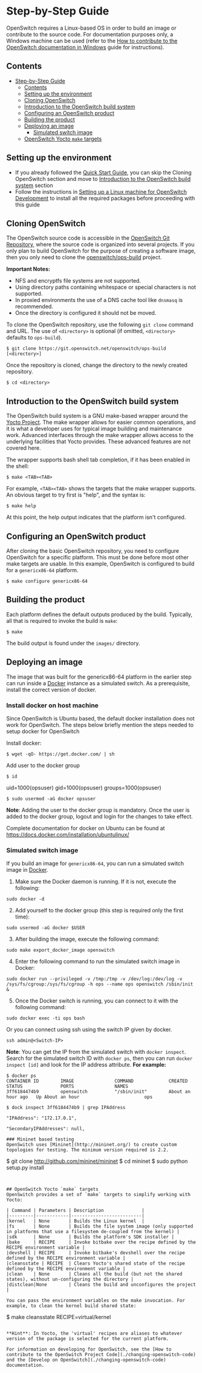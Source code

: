 # Step-by-Step Guide
OpenSwitch requires a Linux-based OS in order to build an image or contribute to the source code. For documentation purposes only, a Windows machine can be used (refer to the [How to contribute to the OpenSwitch documentation in Windows](./windows-setup) guide for instructions).

## Contents
<!-- TOC depth:6 withLinks:1 updateOnSave:1 orderedList:0 -->

- [Step-by-Step Guide](#step-by-step-guide)
	- [Contents](#contents)
	- [Setting up the environment](#setting-up-the-environment)
	- [Cloning OpenSwitch](#cloning-openswitch)
	- [Introduction to the OpenSwitch build system](#introduction-to-the-openswitch-build-system)
	- [Configuring an OpenSwitch product](#configuring-an-openswitch-product)
	- [Building the product](#building-the-product)
	- [Deploying an image](#deploying-an-image)
		- [Simulated switch image](#simulated-switch-image)
	- [OpenSwitch Yocto `make` targets](#openswitch-yocto-make-targets)
<!-- /TOC -->



## Setting up the environment

- If you already followed the [Quick Start Guide](./quick-start), you can skip the Cloning OpenSwitch section and move to [Introduction to the OpenSwitch build system](#introduction-to-the-openswitch-build-system) section
- Follow the instructions in [Setting up a Linux machine for OpenSwitch Development](linux-setup) to install all the required packages before proceeding with this guide

## Cloning OpenSwitch
The OpenSwitch source code is accessible in the [OpenSwitch Git Repository](https://git.openswitch.net/), where the source code is organized into several projects.  If you only plan to build OpenSwitch for the purpose of creating a software image, then you only need to clone the  [openswitch/ops-build](https://git.openswitch.net/cgit/openswitch/ops-build) project.

**Important Notes:**
* NFS and encryptfs file systems are not supported.
* Using directory paths containing whitespace or special characters is not supported.
* In proxied environments the use of a DNS cache tool like `dnsmasq` is recommended.
* Once the directory is configured it should not be moved.

To clone the OpenSwitch repository, use the following `git clone` command and URL. The use of `<directory>` is optional (if omitted, `<directory>` defaults to `ops-build`).
```
$ git clone https://git.openswitch.net/openswitch/ops-build [<directory>]
```

Once the repository is cloned, change the directory to the newly created repository.
```
$ cd <directory>
```

## Introduction to the OpenSwitch build system
The OpenSwitch build system is a GNU make-based wrapper around the [Yocto Project](https://www.yoctoproject.org). The make wrapper allows for easier common operations, and it is what a developer uses for typical image building and maintenance work.  Advanced interfaces through the make wrapper allows access to the underlying facilities that Yocto provides. These advanced features are not covered here.

The wrapper supports bash shell tab completion, if it has been enabled in the shell:
```
$ make <TAB><TAB>
```

For example, `<TAB><TAB>` shows the targets that the make wrapper supports. An obvious target to try first is "help", and the syntax is:
```
$ make help
```

At this point, the help output indicates that the platform isn't configured.

## Configuring an OpenSwitch product
After cloning the basic OpenSwitch repository, you need to configure OpenSwitch for a specific platform. This must be done before most other make targets are usable. In this example, OpenSwitch is configured to build for a `genericx86-64` platform.
```
$ make configure genericx86-64
```

## Building the product
Each platform defines the default outputs produced by the build. Typically, all that is required to invoke the build is `make`:
```
$ make
```

The build output is found under the `images/` directory.


## Deploying an image

The image that was built for the genericx86-64 platform in the earlier step can run inside a [Docker](http://docs.docker.com) instance as a simulated switch.
As a prerequisite, install the correct version of docker.

### Install docker on host machine
Since OpenSwitch is Ubuntu based, the default docker installation does not work for OpenSwitch. The steps below briefly mention the steps needed to setup docker for OpenSwitch

Install docker:

```
$ wget -qO- https://get.docker.com/ | sh
```
Add user to the docker group
```
$ id
```
uid=1000(opsuser) gid=1000(opsuser) groups=1000(opsuser)
```
$ sudo usermod -aG docker opsuser
```

**Note**: Adding the user to the docker group is mandatory. Once the user is added to the docker group, logout and login for the changes to take effect.

Complete documentation for docker on Ubuntu can be found at https://docs.docker.com/installation/ubuntulinux/

### Simulated switch image
If you build an image for `genericx86-64`, you can run a simulated switch image in [Docker](http://docs.docker.com/).

1. Make sure the Docker daemon is running. If it is not, execute the following:
```
sudo docker -d
```
2. Add yourself to the docker group (this step is required only the first time):
```
sudo usermod -aG docker $USER
```
3. After building the image, execute the following command:
```
sudo make export_docker_image openswitch
```
4. Enter the following command to run the simulated switch image in Docker:
```
sudo docker run --privileged -v /tmp:/tmp -v /dev/log:/dev/log -v /sys/fs/cgroup:/sys/fs/cgroup -h ops --name ops openswitch /sbin/init &
```
5. Once the Docker switch is running, you can connect to it with the following command:
```
sudo docker exec -ti ops bash
```
Or you can connect using ssh using the switch IP given by docker.
```
ssh admin@<Switch-IP>
```
**Note**: You can get the IP from the simulated switch with `docker inspect`. Search for the simulated switch ID with `docker ps`, then you can run `docker inspect [id]` and look for the IP address attribute.
**For example:**
```
$ docker ps
CONTAINER ID        IMAGE               COMMAND             CREATED             STATUS              PORTS               NAMES
3ff6184474b9        openswitch          "/sbin/init"        About an hour ago   Up About an hour                        ops

$ dock inspect 3ff6184474b9 | grep IPAddress

"IPAddress": "172.17.0.1",

"SecondaryIPAddresses": null,

### Mininet based testing
OpenSwitch uses [Mininet](http://mininet.org/) to create custom topologies for testing. The minimum version required is 2.2.

```
$ git clone http://github.com/mininet/mininet
$ cd mininet
$ sudo python setup.py install
```


## OpenSwitch Yocto `make` targets
OpenSwitch provides a set of `make` targets to simplify working with Yocto:

| Command | Parameters | Description              |
|---------|------------|--------------------------|
|kernel   | None       | Builds the Linux kernel  |
|fs       | None       | Builds the file system image (only supported in platforms that use a filesystem de-coupled from the kernel) |
|sdk      | None       | Builds the platform's SDK installer |
|bake     | RECIPE     | Invoke bitbake over the recipe defined by the RECIPE environment variable |
|devshell | RECIPE     | Invoke bitbake's devshell over the recipe defined by the RECIPE environment variable |
|cleansstate | RECIPE  | Clears Yocto's shared state of the recipe defined by the RECIPE environment variable |
|clean    | None       | Cleans all the build (but not the shared states), without un-configuring the directory |
|distclean|None        | Cleans the build and unconfigures the project |

You can pass the environment variables on the make invocation. For example, to clean the kernel build shared state:

```
$ make cleansstate RECIPE=virtual/kernel
```

**Hint**: In Yocto, the 'virtual' recipes are aliases to whatever version of the package is selected for the current platform.

For information on developing for OpenSwitch, see the [How to contribute to the OpenSwitch Project Code](./changing-openswitch-code) and the [Develop on OpenSwitch](./changing-openswitch-code) documentation.
